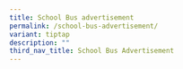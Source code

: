 ```yaml
---
title: School Bus advertisement
permalink: /school-bus-advertisement/
variant: tiptap
description: ""
third_nav_title: School Bus Advertisement
---
```

